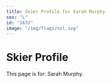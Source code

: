 ```yaml
---
title: Skier Profile for Sarah Murphy
sex: "L"
id: "1633"
image: "/img/flags/nzl.svg" 
---
```


# Skier Profile

This page is for: Sarah Murphy.
    